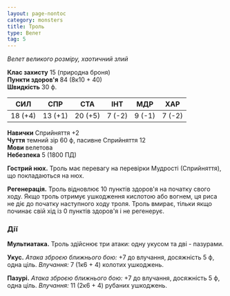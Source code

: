 ```yaml
---
layout: page-nontoc
category: monsters
title: Троль
type: Велет
tag: 5
---
```


_Велет великого розміру, хаотичний злий_

**Клас захисту** 15 (природна броня)    
**Пункти здоров'я** 84 (8к10 + 40)    
**Швидкість** 30 ф.

| СИЛ     | СПР     | СТА     | ІНТ    | МДР    | ХАР    |
| ------- | ------- | ------- | ------ | ------ | ------ |
| 18 (+4) | 13 (+1) | 20 (+5) | 7 (-2) | 9 (-1) | 7 (-2) |

**Навички** Сприйняття +2   
**Чуття** темний зір 60 ф, пасивне Сприйняття 12    
**Мови** велетова    
**Небезпека** 5 (1800 ПД)

**Гострий нюх.** Троль має перевагу на перевірки Мудрості (Сприйняття), що покладаються на нюх.    

**Регенерація.** Троль відновлює 10 пунктів здоров'я на початку свого ходу. Якщо троль отримує ушкодження кислотою або вогнем, ця риса не діє до початку наступного ходу троля. Троль вмирає, тільки якщо починає свій хід із 0 пунктів здоров'я і не регенерує.

### Дії

**Мультиатака.** Троль здійснює три атаки: одну укусом та дві - пазурами.   

**Укус.** _Атака зброєю ближнього бою:_ +7 до влучання, досяжність 5 ф, одна ціль. _Влучання:_ 7 (1к6 + 4) колотих ушкоджень.   

**Пазурі.** _Атака зброєю ближнього бою:_ +7 до влучання, досяжність 5 ф, одна ціль. _Влучання:_ 11 (2к6 + 4) рубаних ушкоджень.
